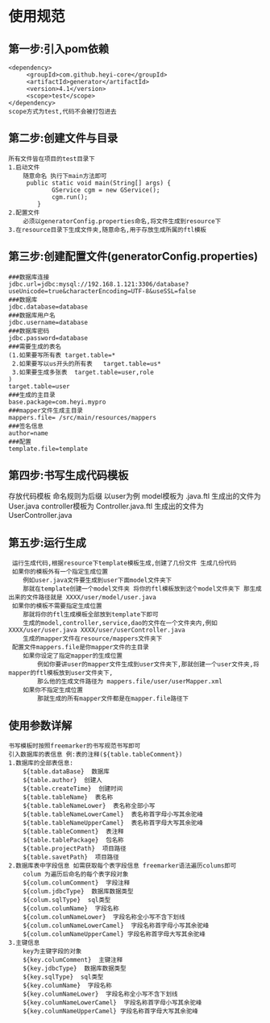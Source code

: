 # 使用规范
## 第一步:引入pom依赖
    <dependency>
         <groupId>com.github.heyi-core</groupId>
         <artifactId>generator</artifactId>
         <version>4.1</version>
         <scope>test</scope>
    </dependency>
    scope方式为test,代码不会被打包进去
## 第二步:创建文件与目录
    所有文件皆在项目的test目录下
    1.启动文件 
        随意命名 执行下main方法即可
         public static void main(String[] args) {
                GService cgm = new GService();
                cgm.run();
            }
    2.配置文件
        必须以generatorConfig.properties命名,将文件生成到resource下
    3.在resource目录下生成文件夹,随意命名,用于存放生成所属的ftl模板
## 第三步:创建配置文件(generatorConfig.properties)
    ###数据库连接
    jdbc.url=jdbc:mysql://192.168.1.121:3306/database?useUnicode=true&characterEncoding=UTF-8&useSSL=false
    ###数据库
    jdbc.database=database
    ###数据库用户名
    jdbc.username=database
    ###数据库密码
    jdbc.password=database
    ###需要生成的表名
    (1.如果要写所有表 target.table=*
     2.如果要写以us开头的所有表   target.table=us*
     3.如果要生成多张表  target.table=user,role
    )
    target.table=user
    ###生成的主目录
    base.package=com.heyi.mypro
    ###mapper文件生成主目录
    mappers.file= /src/main/resources/mappers
    ###签名信息
    author=name
    ###配置
    template.file=template
                    
## 第四步:书写生成代码模板 
   存放代码模板 
    命名规则为后缀 以user为例 model模板为 .java.ftl  生成出的文件为 User.java 
                    controller模板为 Controller.java.ftl 生成出的文件为 UserController.java               
## 第五步:运行生成 
     运行生成代码,根据resource下template模板生成,创建了几份文件 生成几份代码
     如果你的模板外有一个指定生成位置 
        例如user.java文件要生成到user下面model文件夹下 
        那就在template创建一个model文件夹 将你的ftl模板放到这个model文件夹下 那生成出来的文件路径就是 XXXX/user/model/user.java 
     如果你的模板不需要指定生成位置
        那就将你的ftl生成模板全部放到template下即可
        生成的model,controller,service,dao的文件在一个文件夹内,例如 XXXX/user/user.java XXXX/user/userController.java
        生成的mapper文件在resource/mappers文件夹下
     配置文件mappers.file是你mapper文件的主目录
        如果你设定了指定mapper的生成位置
            例如你要讲user的mapper文件生成到user文件夹下,那就创建一个user文件夹,将mapper的ftl模板放到user文件夹下,
            那么他的生成文件路径为 mappers.file/user/userMapper.xml
        如果你不指定生成位置
            那就生成的所有mapper文件都是在mapper.file路径下
## 使用参数详解
    书写模板时按照freemarker的书写规范书写即可   
    引入数据库的表信息 例:表的注释(${table.tableComment})  
    1.数据库的全部表信息:  
        ${table.dataBase}  数据库
        ${table.author}  创建人
        ${table.createTime}  创建时间
        ${table.tableName}  表名称
        ${table.tableNameLower}  表名称全部小写
        ${table.tableNameLowerCamel}  表名称首字母小写其余驼峰
        ${table.tableNameUpperCamel}  表名称首字母大写其余驼峰
        ${table.tableComment}  表注释
        ${table.tablePackage}  包名称
        ${table.projectPath}  项目路径
        ${table.savetPath}  项目路径
    2.数据库表中字段信息 如需获取每个表字段信息 freemarker语法遍历colums即可  
        colum 为遍历后命名的每个表字段对象  
        ${colum.columComment}  字段注释
        ${colum.jdbcType}  数据库数据类型
        ${colum.sqlType}  sql类型
        ${colum.columName}  字段名称
        ${colum.columNameLower}  字段名称全小写不含下划线
        ${colum.columNameLowerCamel}  字段名称首字母小写其余驼峰
        ${colum.columNameUpperCamel} 字段名称首字母大写其余驼峰
    3.主键信息
        key为主键字段的对象
        ${key.columComment}  主键注释
        ${key.jdbcType}  数据库数据类型
        ${key.sqlType}  sql类型
        ${key.columName}  字段名称
        ${key.columNameLower}  字段名称全小写不含下划线
        ${key.columNameLowerCamel}  字段名称首字母小写其余驼峰
        ${key.columNameUpperCamel} 字段名称首字母大写其余驼峰
